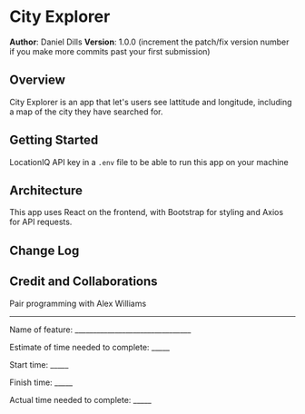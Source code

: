 # City Explorer

**Author**: Daniel Dills
**Version**: 1.0.0 (increment the patch/fix version number if you make more commits past your first submission)

## Overview

City Explorer is an app that let's users see lattitude and longitude, including a map of the city they have searched for.

## Getting Started

LocationIQ API key in a `.env` file to be able to run this app on your machine

## Architecture

This app uses React on the frontend, with Bootstrap for styling and Axios for API requests.

## Change Log
<!-- Use this area to document the iterative changes made to your application as each feature is successfully implemented. Use time stamps. Here's an example:

01-01-2001 4:59pm - Application now has a fully-functional express server, with a GET route for the location resource. -->

## Credit and Collaborations

Pair programming with Alex Williams

---

Name of feature: ________________________________

Estimate of time needed to complete: _____

Start time: _____

Finish time: _____

Actual time needed to complete: _____
